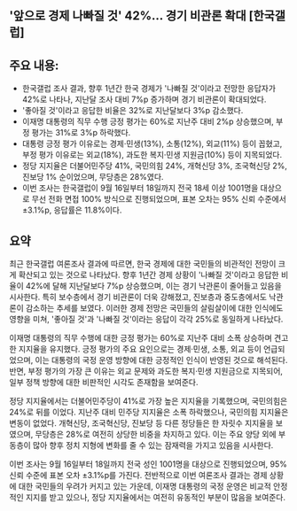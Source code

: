 ## '앞으로 경제 나빠질 것' 42%… 경기 비관론 확대 [한국갤럽]

## 주요 내용:
*   한국갤럽 조사 결과, 향후 1년간 한국 경제가 '나빠질 것'이라고 전망한 응답자가 42%로 나타나, 지난달 조사 대비 7%p 증가하며 경기 비관론이 확대되었다.
*   '좋아질 것'이라고 응답한 비율은 32%로 지난달보다 3%p 감소했다.
*   이재명 대통령의 직무 수행 긍정 평가는 60%로 지난주 대비 2%p 상승했으며, 부정 평가는 31%로 3%p 하락했다.
*   대통령 긍정 평가 이유로는 경제·민생(13%), 소통(12%), 외교(11%) 등이 꼽혔고, 부정 평가 이유로는 외교(18%), 과도한 복지·민생 지원금(10%) 등이 지목되었다.
*   정당 지지율은 더불어민주당 41%, 국민의힘 24%, 개혁신당 3%, 조국혁신당 2%, 진보당 1% 순이었으며, 무당층은 28%였다.
*   이번 조사는 한국갤럽이 9월 16일부터 18일까지 전국 18세 이상 1001명을 대상으로 무선 전화 면접 100% 방식으로 진행되었으며, 표본 오차는 95% 신뢰 수준에서 ±3.1%p, 응답률은 11.8%이다.

## 요약

최근 한국갤럽 여론조사 결과에 따르면, 한국 경제에 대한 국민들의 비관적인 전망이 크게 확산되고 있는 것으로 나타났다. 향후 1년간 경제 상황이 '나빠질 것'이라고 응답한 비율이 42%에 달해 지난달보다 7%p 상승했으며, 이는 경기 낙관론이 줄어들고 있음을 시사한다. 특히 보수층에서 경기 비관론이 더욱 강해졌고, 진보층과 중도층에서도 낙관론이 감소하는 추세를 보였다. 이러한 경제 전망은 국민들의 살림살이에 대한 인식에도 영향을 미쳐, '좋아질 것'과 '나빠질 것'이라는 응답이 각각 25%로 동일하게 나타났다.

이재명 대통령의 직무 수행에 대한 긍정 평가는 60%로 지난주 대비 소폭 상승하며 견고한 지지율을 유지했다. 긍정 평가의 주요 요인으로는 경제·민생, 소통, 외교 등이 언급되었으며, 이는 대통령의 국정 운영 방향에 대한 긍정적인 인식이 반영된 것으로 해석된다. 반면, 부정 평가의 가장 큰 이유는 외교 문제와 과도한 복지·민생 지원금으로 지목되어, 일부 정책 방향에 대한 비판적인 시각도 존재함을 보여준다.

정당 지지율에서는 더불어민주당이 41%로 가장 높은 지지율을 기록했으며, 국민의힘은 24%로 뒤를 이었다. 지난주 대비 민주당 지지율은 소폭 하락했으나, 국민의힘 지지율은 변동이 없었다. 개혁신당, 조국혁신당, 진보당 등 다른 정당들은 한 자릿수 지지율을 보였으며, 무당층은 28%로 여전히 상당한 비중을 차지하고 있다. 이는 주요 양당 외에 부동층이 많아 향후 정치 지형에 변화를 줄 수 있는 잠재력을 가지고 있음을 시사한다.

이번 조사는 9월 16일부터 18일까지 전국 성인 1001명을 대상으로 진행되었으며, 95% 신뢰 수준에 표본 오차 ±3.1%p를 가진다. 전반적으로 이번 여론조사 결과는 경제 상황에 대한 국민들의 우려가 커지고 있는 가운데, 이재명 대통령의 국정 운영은 비교적 안정적인 지지를 받고 있으나, 정당 지지율에서는 여전히 유동적인 부분이 많음을 보여준다.